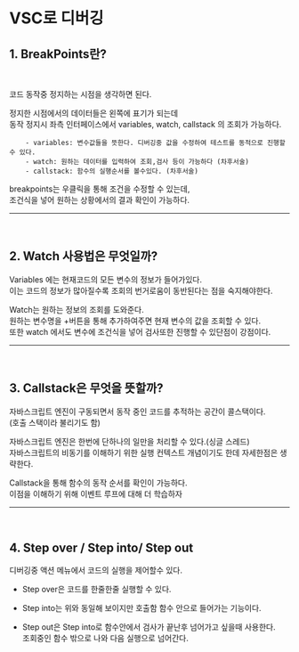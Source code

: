 # VSC로 디버깅

## 1. BreakPoints란?

</br>

코드 동작중 정지하는 시점을 생각하면 된다.

정지한 시점에서의 데이터들은 왼쪽에 표기가 되는데 </br>
동작 정지시 좌측 인터페이스에서 variables, watch, callstack 의 조회가 가능하다.

        - variables: 변수값들을 뜻한다. 디버깅중 값을 수정하여 테스트를 동적으로 진행할 수 있다.
        - watch: 원하는 데이터를 입력하여 조회,검사 등이 가능하다 (차후서술)
        - callstack: 함수의 실행순서를 볼수있다. (차후서술)

breakpoints는 우클릭을 통해 조건을 수정할 수 있는데,
</br> 조건식을 넣어 원하는 상황에서의 결과 확인이 가능하다.

---

</br>

## 2. Watch 사용법은 무엇일까?

Variables 에는 현재코드의 모든 변수의 정보가 들어가있다.  
 이는 코드의 정보가 많아질수록 조회의 번거로움이 동반된다는 점을 숙지해야한다.

Watch는 원하는 정보의 조회를 도와준다.  
 원하는 변수명을 +버튼을 통해 추가하여주면 현재 변수의 값을 조회할 수 있다.  
 또한 watch 에서도 변수에 조건식을 넣어 검사또한 진행할 수 있단점이 강점이다.

---

 </br>

## 3. Callstack은 무엇을 뜻할까?

자바스크립트 엔진이 구동되면서 동작 중인 코드를 추적하는 공간이 콜스택이다.  
(호출 스택이라 불리기도 함)

자바스크립트 엔진은 한번에 단하나의 일만을 처리할 수 있다.(싱글 스레드)  
자바스크립트의 비동기를 이해하기 위한 실행 컨텍스트 개념이기도 한데 자세한점은 생략한다.

Callstack을 통해 함수의 동작 순서를 확인이 가능하다.  
이점을 이해하기 위해 이벤트 루프에 대해 더 학습하자

---

</br>

## 4. Step over / Step into/ Step out

디버깅중 액션 메뉴에서 코드의 실행을 제어할수 있다.

- Step over은 코드를 한줄한줄 실행할 수 있다.

- Step into는 위와 동일해 보이지만 호출함 함수 안으로 들어가는 기능이다.

- Step out은 Step into로 함수안에서 검사가 끝난후 넘어가고 싶을때 사용한다.  
  조회중인 함수 밖으로 나와 다음 실행으로 넘어간다.
